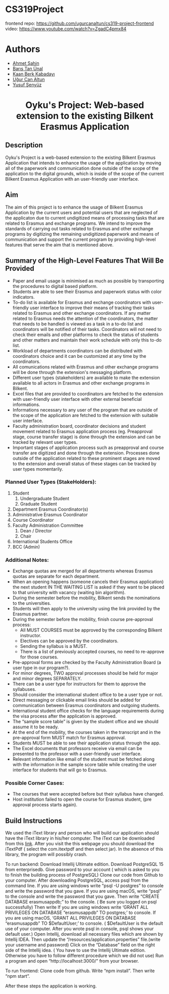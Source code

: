 # CS319Project
frontend repo: https://github.com/ugurcanaltun/cs319-project-frontend
video: https://www.youtube.com/watch?v=ZgadC4pmx84
# Authors
 - [Ahmet Şahin](https://github.com/ahmet541)
 - [Barış Tan Ünal](https://github.com/baristanunal)
 - [Kaan Berk Kabadayı](https://github.com/kbkabadayi)
 - [Uğur Can Altun](https://github.com/ugurcanaltun)
 - [Yusuf Şenyüz](https://github.com/YusufSenyuz)
 
 <h1 align="center"> Oyku's Project: Web-based extension to the existing Bilkent Erasmus Application </h1>
 
## Description
Oyku's Project is a web-based extension to the existing Bilkent Erasmus Application that intends to enhance the usage of the application by moving all of the paperwork and communication done outside of the scope of the application to the digital grounds, which is inside of the scope of the current Bilkent Erasmus Application with an user-friendly user interface. 
 
## Aim
The aim of this project is to enhance the usage of Bilkent Erasmus Application by the current users and potential users that are neglected of the applicaton due to current undigitized means of processing tasks that are related to Erasmus and exchange programs. We intend to improve the standards of carrying out tasks related to Erasmus and other exchange programs by digitizing the remaining undigitized paperwork and means of communication and support the current program by providing high-level features that serve the aim that is mentioned above.
 
## Summary of the High-Level Features That Will Be Provided
* Paper and email usage is minimised as much as possible by transporting the procedures to digital based platform.
* Students are able to see their Erasmus and paperwork status with color indicators.
* To-do list is available for Erasmus and exchange coordinators with user-friendly user interface to improve their means of tracking their tasks related to Erasmus and other exchange coordinators. If any matter related to Erasmus needs the attention of the coordinators, the matter that needs to be handled is viewed as a task in a to-do list and coordinators will be notified of their tasks. Coordinators will not need to check their emails and other platforms to check the status of students and other matters and maintain their work schedule with only this to-do list. 
* Workload of departments coordinators can be distributed with coordinators choice and it can be customized at any time by the coordinators. 
* All comunications related with Erasmus and other exchange programs will be done through the extension's messaging platform. 
* Different user types (stakeholders) are available to make the extension available to all actors in Erasmus and other exchange programs in Bilkent. 
* Excel files that are provided to coordinators are fetched to the extension with user-friendly user interface with other external beneficial informations. 
* Informations necessary to any user of the program that are outside of the scope of the application are fetched to the extension with suitable user interface. 
* Faculty administration board, coordinator decisions and student movement related to Erasmus application process (eg. Preapproval stage, course transfer stage) is done through the extension and can be tracked by relevant user types.
* Important stages of application process such as preapproval and course transfer are digitized and done through the extension. Processes done outside of the application related to these prominent stages are moved to the extension and overall status of these stages can be tracked by user types momentarily.

### Planned User Types (StakeHolders):
1. Student
    1. Undergraduate Student
    2. Graduate Student
2. Department Erasmus Coordinator(s)
3. Administrative Erasmus Coordinator
4. Course Coordinator
5. Faculty Administration Committee
    1. Dean / Director
    2. Chair
6. International Students Office
7. BCC (Admin)

### Additional Notes:
* Exchange quotas are merged for all departments whereas Erasmus quotas are separate for each department.
* When an opening happens (someone cancels their Erasmus application) the next student IN THE WAITING LIST is asked if they want to be placed to that university with vacancy (waiting bin algorithm).
* During the semester before the mobility, Bilkent sends the nominations to the universities.
* Students will then apply to the university using the link provided by the Erasmus partner.
* During the semester before the mobility, finish course pre-approval process:
    * All MUST COURSES must be approved by the corresponding Bilkent instructor.
    * Electives can be approved by the coordinators.
    * Sending the syllabus is a MUST. 
    * There is a list of previously accepted courses, no need to re-approve for those courses.
* Pre-approval forms are checked by the Faculty Administration Board (a user type in our program?).
* For minor degrees, TWO approval processes should be held for major and minor degrees SEPARATELY.
* There can be a user type for instructors for them to approve the syllabuses.
* Should consider the international student office to be a user type or not.
* Direct messaging or clickable email links should be added for communication between Erasmus coordinators and outgoing students.
* International student office checks for the language requirements during the visa process after the application is approved.
* The “sample score table” is given by the student office and we should assume it to be ready.
* At the end of the mobility, the courses taken in the transcript and in the pre-approval form MUST match for Erasmus approval.
* Students MUST be able to see their application status through the app.
* The Excel documents that professors receive via email can be presented to the professor with a user-friendly user interface.
* Relevant information like email of the student must be fetched along with the information in the sample score table while creating the user interface for students that will go to Erasmus.

### Possible Corner Cases:
* The courses that were accepted before but their syllabus have changed.
* Host institution failed to open the course for Erasmus student, (pre approval process starts again).

## Build Instructions
We used the iText library and person who will build our application should have the iText library in his/her computer. The iText can be downloaded from this [link](https://search.maven.org/search?q=a:itextpdf). After you visit the this webpage you should download the iTextPdf ( select the com.itextpdf and then select jar). In the absence of this library, the program will possibly crash.

To run backend:
Download Intellij Ultimate edition.
Download PostgreSQL 15 from enterprisedb. Give password to your account ( which is asked to you to finish the building process of PostgreSQL)
Clone our code from Github to your computer.
After downloading PostgreSQL, access psql from the command line.
If you are using windows write “psql -U postgres” to console and write the password that you gave.
If you are using macOS, write “psql” to the console and write the password that you gave.
Then write “CREATE DATABASE erasmusappdb;” to the console. ( Be sure you logged on psql successfully)
Then write
If you are using windows write ‘GRANT ALL PRIVILEGES ON DATABASE “erasmusappdb” TO postgres;’ to console.
If you are using macOS, ‘GRANT ALL PRIVILEGES ON DATABASE “erasmusappdb” TO $DefaultUser;’ to console. ( $DefaultUser is the default use of your computer. After you wrote psql in console, psql shows your default user.)
Open Intellij, download all necessary files which are shown by Intellij IDEA. Then update the “/resources/application.properties” file.(write your username and password)
Click on the “Database” field on the right side of the Intellij idea. ( You have to use the Intellij Ultimate edition. Otherwise you have to follow different procedure which we did not use)
Run a program and open “http://localhost:3000/” from your browser.


To run frontend:
Clone code from github.
Write “npm install”.
Then write “npm start”.

After these steps the application is working.

